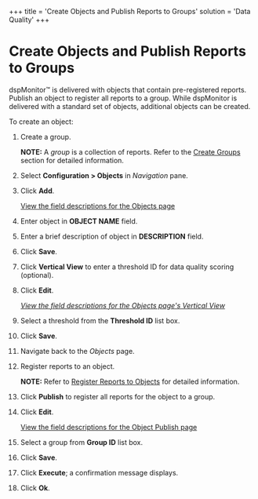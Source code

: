 +++
title = 'Create Objects and Publish Reports to Groups'
solution = 'Data Quality'
+++

# Create Objects and Publish Reports to Groups

dspMonitor™ is delivered with objects that contain pre-registered
reports. Publish an object to register all reports to a group. While
dspMonitor is delivered with a standard set of objects, additional
objects can be created.

To create an object:

1.  Create a group.
    
    **NOTE:** A *group* is a collection of reports. Refer to the [Create
    Groups](Create_Groups_dspMonitor.htm) section for detailed
    information.

2.  Select **Configuration \> Objects** in *Navigation* pane.

3.  Click **Add**.
    
    [View the field descriptions for the Objects
    page](../Page_Desc/Objects_dspMonitor.htm)

4.  Enter object in **OBJECT NAME** field.

5.  Enter a brief description of object in **DESCRIPTION** field.

6.  Click **Save**.

7.  Click **Vertical View** to enter a threshold ID for data quality
    scoring (optional).

8.  Click **Edit**.
    
    [*View the field descriptions for the Objects page's Vertical
    View*](../Page_Desc/Objects_dspMonitor.htm#Objects)

9.  Select a threshold from the **Threshold ID** list box.

10. Click **Save**.

11. Navigate back to the *Objects* page.

12. Register reports to an object.
    
    **NOTE:** Refer to [Register Reports to
    Objects](Register_Object_Reports.htm#Register_Reports_to_Objects)
    for detailed information.

13. Click **Publish** to register all reports for the object to a group.

14. Click **Edit**.
    
    [View the field descriptions for the Object Publish
    page](../Page_Desc/Object_Publish.htm)

15. Select a group from **Group ID** list box.

16. Click **Save**.

17. Click **Execute**; a confirmation message displays.

18. Click **Ok**.

